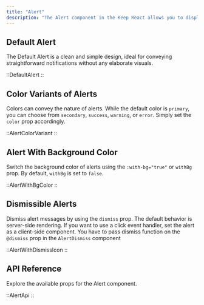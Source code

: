 ```yaml
---
title: "Alert"
description: "The Alert component in the Keep React allows you to display important messages, notifications, or warnings to users. With customizable options for style, close icon, border, and state, you can create visually appealing and informative alerts that align with your design requirements."
---
```


## Default Alert

The Default Alert is a clean and simple design, ideal for conveying straightforward notifications without any elaborate visuals.

::DefaultAlert
::

## Color Variants of Alerts

Colors can convey the nature of alerts. While the default color is `primary`, you can choose from `secondary`, `success`, `warning`, or `error`. Simply set the `color` prop accordingly.

::AlertColorVariant
::

## Alert With Background Color

Switch the background color of alerts using the `:with-bg="true"` or `withBg` prop. By default, `withBg` is set to `false`.

::AlertWithBgColor
::

## Dismissible Alerts

Dismiss alert messages by using the `dismiss` prop. The default behavior is server-side rendering. If you want to use a click event handler, set the alert as a client-side component. You have to pass dismiss function on the `@dismiss` prop in the `AlertDismiss` component

::AlertWithDismissIcon
::

## API Reference

Explore the available props for the Alert component.

::AlertApi
::
